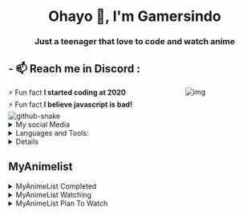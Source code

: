 <!-- https://open.spotify.com/playlist/2nkYaAGr9xinLV2tyRmcB3 -->
<h1 align="center">Ohayo 👋, I'm Gamersindo</h1>
<h3 align="center">Just a teenager that love to code and watch anime</h3>
<h2>
    - 📫 Reach me in Discord : 
</h2>
<!-- <p align="right"> -->
<img width="30%"   alt="img" align="right" src="https://lanyard.cnrad.dev/api/694370838719234151?idleMessage=Hello%20there!%20" >

<div align="left">
⚡ Fun fact <b>I started coding at 2020</b> <br>
⚡ Fun fact <b>I  believe javascript is bad!</b>
</div>
 
<picture>
  <source media="(prefers-color-scheme: dark)" srcset="https://raw.githubusercontent.com/gamersindo1223/gamersindo1223/output/github-contribution-grid-snake-dark.svg" />
  <source media="(prefers-color-scheme: light)" srcset="https://raw.githubusercontent.com/gamersindo1223/gamersindo1223/output/github-contribution-grid-snake.svg" />
  <img alt="github-snake" src="github-snake.svg" />
</picture>

<details>
    <summary>My social Media</summary>
    @gamers_indo1223
</details>

<details>
    <summary align="left">Languages and Tools:</summary> <a
        href="https://nodejs.org" target="_blank"> <img
            src="https://raw.githubusercontent.com/devicons/devicon/master/icons/nodejs/nodejs-original-wordmark.svg"
            alt="nodejs" width="40" height="40" /> </a> <a href="https://www.python.org" target="_blank"> <img
            src="https://raw.githubusercontent.com/devicons/devicon/master/icons/python/python-original.svg"
            alt="python" width="40" height="40" /> </a> <a href="https://reactjs.org/" target="_blank"> <img
            src="https://raw.githubusercontent.com/devicons/devicon/master/icons/react/react-original-wordmark.svg"
            alt="react" width="40" height="40" /> </a> <a href="https://www.typescriptlang.org/" target="_blank">
  </details>
    
<details>
    <summary align="left">My accomplishments:</summary>
  <hr>
    <h2>Stats at github</h2>
    <img src="https://github-readme-stats.vercel.app/api?username=gamersindo1223&show_icons=true&theme=tokyonight" alt="Gamersindo"></a>
    <h2>Made my first api!</h2>
    <img src="https://github-readme-stats.vercel.app/api/pin/?username=gamersindo1223&repo=Api-genshincodelist" alt="Gamersindo"></a>
  </details>
 <h2>MyAnimelist</h2>
 <!-- MAL_ANIMECOMPLETED:GRID -->
 <details>
<summary align="left">MyAnimeList Completed</summary><img height="200px" width="150px" title="[Oshi No Ko] ("Oshi no Ko") • Eps (11/11)" src="https://cdn.myanimelist.net/images/anime/1812/134736.jpg"><img height="200px" width="150px" title="The Quintessential Quintuplets (5-toubun no Hanayome) • Eps (12/12)" src="https://cdn.myanimelist.net/images/anime/1819/97947.jpg"><img height="200px" width="150px" title="The Quintessential Quintuplets 2 (5-toubun no Hanayome ∬) • Eps (12/12)" src="https://cdn.myanimelist.net/images/anime/1775/109514.jpg"><img height="200px" width="150px" title="The Quintessential Quintuplets Movie (5-toubun no Hanayome Movie) • Eps (1/1)" src="https://cdn.myanimelist.net/images/anime/1037/122516.jpg"><img height="200px" width="150px" title="The Quintessential Quintuplets~ (5-toubun no Hanayome∽) • Eps (1/2)" src="https://cdn.myanimelist.net/images/anime/1567/135752.jpg"><img height="200px" width="150px" title="Assassination Classroom (Ansatsu Kyoushitsu) • Eps (22/22)" src="https://cdn.myanimelist.net/images/anime/5/75639.jpg"><img height="200px" width="150px" title="Assassination Classroom Second Season (Ansatsu Kyoushitsu 2nd Season) • Eps (25/25)" src="https://cdn.myanimelist.net/images/anime/8/77966.jpg"><img height="200px" width="150px" title="BLEND-S (Blend S) • Eps (12/12)" src="https://cdn.myanimelist.net/images/anime/6/88286.jpg"><img height="200px" width="150px" title="Bocchi the Rock! (Bocchi the Rock!) • Eps (12/12)" src="https://cdn.myanimelist.net/images/anime/1448/127956.jpg"><img height="200px" width="150px" title=" (Buddy Daddies) • Eps (12/12)" src="https://cdn.myanimelist.net/images/anime/1553/133767.jpg"><img height="200px" width="150px" title="The 100 Girlfriends Who Really Really Really Really Really Love You (Kimi no Koto ga Daidaidaidaidaisuki na 100-nin no Kanojo) • Eps (12/12)" src="https://cdn.myanimelist.net/images/anime/1812/136764.jpg"><img height="200px" width="150px" title="Your Name. (Kimi no Na wa.) • Eps (1/1)" src="https://cdn.myanimelist.net/images/anime/5/87048.jpg"><img height="200px" width="150px" title="I Want To Eat Your Pancreas (Kimi no Suizou wo Tabetai) • Eps (1/1)" src="https://cdn.myanimelist.net/images/anime/1768/93291.jpg"><img height="200px" width="150px" title="Lycoris Recoil (Lycoris Recoil) • Eps (13/13)" src="https://cdn.myanimelist.net/images/anime/1261/127311.jpg"><img height="200px" width="150px" title="Detective Conan Movie 21: The Crimson Love Letter (Meitantei Conan Movie 21: Karakurenai no Love Letter) • Eps (1/1)" src="https://cdn.myanimelist.net/images/anime/2/83919.jpg"><img height="200px" width="150px" title="Case Closed Movie 22: Zero the Enforcer (Meitantei Conan Movie 22: Zero no Shikkounin) • Eps (1/1)" src="https://cdn.myanimelist.net/images/anime/12/90104.jpg"><img height="200px" width="150px" title="Detective Conan Movie 24: The Scarlet Bullet (Meitantei Conan Movie 24: Hiiro no Dangan) • Eps (1/1)" src="https://cdn.myanimelist.net/images/anime/1306/112616.jpg"><img height="200px" width="150px" title="Detective Conan Movie 25: The Bride of Halloween (Meitantei Conan Movie 25: Halloween no Hanayome) • Eps (1/1)" src="https://cdn.myanimelist.net/images/anime/1744/120789.jpg"><img height="200px" width="150px" title="Detective Conan Movie 26: Black Iron Submarine (Meitantei Conan Movie 26: Kurogane no Submarine) • Eps (1/1)" src="https://cdn.myanimelist.net/images/anime/1138/133101.jpg"><img height="200px" width="150px" title="Detective Conan: The Culprit Hanzawa (Meitantei Conan: Hannin no Hanzawa-san) • Eps (12/12)" src="https://cdn.myanimelist.net/images/anime/1560/125527.jpg"><img height="200px" width="150px" title="Onimai: I'm Now Your Sister! (Oniichan wa Oshimai!) • Eps (12/12)" src="https://cdn.myanimelist.net/images/anime/1058/131632.jpg"><img height="200px" width="150px" title="The Angel Next Door Spoils Me Rotten (Otonari no Tenshi-sama ni Itsunomanika Dame Ningen ni Sareteita Ken) • Eps (12/12)" src="https://cdn.myanimelist.net/images/anime/1240/133638.jpg"><img height="200px" width="150px" title="Rascal Does Not Dream of Bunny Girl Senpai (Seishun Buta Yarou wa Bunny Girl Senpai no Yume wo Minai) • Eps (13/13)" src="https://cdn.myanimelist.net/images/anime/1301/93586.jpg"><img height="200px" width="150px" title="Rascal Does Not Dream of a Sister Venturing Out (Seishun Buta Yarou wa Odekake Sister no Yume wo Minai) • Eps (1/1)" src="https://cdn.myanimelist.net/images/anime/1540/134808.jpg"><img height="200px" width="150px" title="Rascal Does Not Dream of a Knapsack Kid (Seishun Buta Yarou wa Randoseru Girl no Yume wo Minai) • Eps (1/1)" src="https://cdn.myanimelist.net/images/anime/1937/138379.jpg"><img height="200px" width="150px" title="Rascal Does Not Dream of a Dreaming Girl (Seishun Buta Yarou wa Yumemiru Shoujo no Yume wo Minai) • Eps (1/1)" src="https://cdn.myanimelist.net/images/anime/1613/102179.jpg"><img height="200px" width="150px" title="Your Lie in April (Shigatsu wa Kimi no Uso) • Eps (22/22)" src="https://cdn.myanimelist.net/images/anime/1405/143284.jpg"><img height="200px" width="150px" title="My Dress-Up Darling (Sono Bisque Doll wa Koi wo Suru) • Eps (12/12)" src="https://cdn.myanimelist.net/images/anime/1179/119897.jpg"><img height="200px" width="150px" title="Frieren: Beyond Journey's End (Sousou no Frieren) • Eps (28/28)" src="https://cdn.myanimelist.net/images/anime/1015/138006.jpg"><img height="200px" width="150px" title=" (Spy x Family) • Eps (12/12)" src="https://cdn.myanimelist.net/images/anime/1441/122795.jpg"><img height="200px" width="150px" title="Spy x Family Code: White (Spy x Family Movie: Code: White) • Eps (1/1)" src="https://cdn.myanimelist.net/images/anime/1426/139388.jpg"><img height="200px" width="150px" title=" (Spy x Family Part 2) • Eps (13/13)" src="https://cdn.myanimelist.net/images/anime/1111/127508.jpg"><img height="200px" width="150px" title=" (Spy x Family Season 2) • Eps (12/12)" src="https://cdn.myanimelist.net/images/anime/1506/138982.jpg"><img height="200px" width="150px" title=" (Stand By Me Doraemon) • Eps (1/1)" src="https://cdn.myanimelist.net/images/anime/9/65571.jpg"><img height="200px" width="150px" title=" (Stand By Me Doraemon 2) • Eps (1/1)" src="https://cdn.myanimelist.net/images/anime/1842/109657.jpg"><img height="200px" width="150px" title="The Girl I Like Forgot Her Glasses (Suki na Ko ga Megane wo Wasureta) • Eps (13/13)" src="https://cdn.myanimelist.net/images/anime/1582/136325.jpg"><img height="200px" width="150px" title="Suzume (Suzume no Tojimari) • Eps (1/1)" src="https://cdn.myanimelist.net/images/anime/1598/128450.jpg"><img height="200px" width="150px" title="Weathering with You (Tenki no Ko) • Eps (1/1)" src="https://cdn.myanimelist.net/images/anime/1880/101146.jpg"><img height="200px" width="150px" title="Campfire Cooking in Another World with My Absurd Skill (Tondemo Skill de Isekai Hourou Meshi) • Eps (12/12)" src="https://cdn.myanimelist.net/images/anime/1661/131889.jpg"></details> 
<!-- MAL_ANIMECOMPLETED:GRID_END -->
<!-- MAL_ANIMEWATCHING:GRID -->
 <details>
<summary align="left">MyAnimeList Watching</summary><img height="200px" width="150px" title="Komi Can't Communicate (Komi-san wa Comyushou desu.) • Eps (7/12)" src="https://cdn.myanimelist.net/images/anime/1899/117237.jpg"><img height="200px" width="150px" title="KonoSuba: An Explosion on This Wonderful World! (Kono Subarashii Sekai ni Bakuen wo!) • Eps (1/12)" src="https://cdn.myanimelist.net/images/anime/1626/135844.jpg"><img height="200px" width="150px" title="Alya Sometimes Hides Her Feelings in Russian (Tokidoki Bosotto Russia-go de Dereru Tonari no Alya-san) • Eps (3/12)" src="https://cdn.myanimelist.net/images/anime/1825/142258.jpg"></details> 
<!-- MAL_ANIMEWATCHING:GRID_END -->
<!-- MAL_ANIMEPTW:GRID -->
 <details>
<summary align="left">MyAnimeList Plan To Watch</summary><img height="200px" width="150px" title="16bit Sensation: Another Layer (16bit Sensation: Another Layer) • Eps (0/13)" src="https://cdn.myanimelist.net/images/anime/1588/138395.jpg"><img height="200px" width="150px" title="2.5 Dimensional Seduction (2.5-jigen no Ririsa) • Eps (0/24)" src="https://cdn.myanimelist.net/images/anime/1779/143584.jpg"><img height="200px" width="150px" title="22/7 (22/7) • Eps (0/12)" src="https://cdn.myanimelist.net/images/anime/1485/108385.jpg"><img height="200px" width="150px" title="86 Eighty-Six (86) • Eps (0/11)" src="https://cdn.myanimelist.net/images/anime/1987/117507.jpg"><img height="200px" width="150px" title="86 Eighty-Six Part 2 (86 Part 2) • Eps (0/12)" src="https://cdn.myanimelist.net/images/anime/1321/117508.jpg"><img height="200px" width="150px" title="Place to Place (Acchi Kocchi) • Eps (0/12)" src="https://cdn.myanimelist.net/images/anime/5/46489.jpg"><img height="200px" width="150px" title="Cupid's Chocolate (Aishen Qiaokeli-ing...) • Eps (0/15)" src="https://cdn.myanimelist.net/images/anime/6/78011.jpg"><img height="200px" width="150px" title="Cupid’s Chocolates II (Aishen Qiaokeli-ing...II) • Eps (0/15)" src="https://cdn.myanimelist.net/images/anime/5/89258.jpg"><img height="200px" width="150px" title="Akame ga Kill! (Akame ga Kill!) • Eps (0/24)" src="https://cdn.myanimelist.net/images/anime/1429/95946.jpg"><img height="200px" width="150px" title="Akebi's Sailor Uniform (Akebi-chan no Sailor-fuku) • Eps (0/12)" src="https://cdn.myanimelist.net/images/anime/1820/120520.jpg"><img height="200px" width="150px" title="Sweetness & Lightning (Amaama to Inazuma) • Eps (0/12)" src="https://cdn.myanimelist.net/images/anime/6/80546.jpg"><img height="200px" width="150px" title="Tying the Knot with an Amagami Sister (Amagami-san Chi no Enmusubi) • Eps (0/24)" src="https://cdn.myanimelist.net/images/anime/1410/143586.jpg"><img height="200px" width="150px" title="Anne-Happy (Anne Happy♪) • Eps (0/12)" src="https://cdn.myanimelist.net/images/anime/9/78701.jpg"><img height="200px" width="150px" title="Atri -My Dear Moments- (Atri: My Dear Moments) • Eps (0/13)" src="https://cdn.myanimelist.net/images/anime/1825/143408.jpg"><img height="200px" width="150px" title="Bakemonogatari (Bakemonogatari) • Eps (0/15)" src="https://cdn.myanimelist.net/images/anime/11/75274.jpg"><img height="200px" width="150px" title="Bleach (Bleach) • Eps (0/366)" src="https://cdn.myanimelist.net/images/anime/3/40451.jpg"><img height="200px" width="150px" title=" (Blue Archive PVs) • Eps (0/0)" src="https://cdn.myanimelist.net/images/anime/1521/114598.jpg"><img height="200px" width="150px" title=" (Blue Archive the Animation) • Eps (0/12)" src="https://cdn.myanimelist.net/images/anime/1739/140995.jpg"><img height="200px" width="150px" title="Blue Archive: New Summer Animation PV (Blue Archive: 1.5-shuunen Kinen Short Animation) • Eps (0/1)" src="https://cdn.myanimelist.net/images/anime/1818/127729.jpg"><img height="200px" width="150px" title="Blue Archive: Beautiful Day Dreamer (Blue Archive: Beautiful Day Dreamer) • Eps (0/1)" src="https://cdn.myanimelist.net/images/anime/1635/131498.jpg"><img height="200px" width="150px" title=" (Bocchi the Rock! Movie) • Eps (0/2)" src="https://cdn.myanimelist.net/images/anime/1256/142261.jpg"><img height="200px" width="150px" title="Erased (Boku dake ga Inai Machi) • Eps (0/12)" src="https://cdn.myanimelist.net/images/anime/10/77957.jpg"><img height="200px" width="150px" title="To Every You I've Loved Before (Boku ga Aishita Subete no Kimi e) • Eps (0/1)" src="https://cdn.myanimelist.net/images/anime/1145/127594.jpg"><img height="200px" width="150px" title="The Dangers in My Heart (Boku no Kokoro no Yabai Yatsu) • Eps (0/12)" src="https://cdn.myanimelist.net/images/anime/1545/133887.jpg"><img height="200px" width="150px" title="The Dangers in My Heart Season 2 (Boku no Kokoro no Yabai Yatsu 2nd Season) • Eps (0/13)" src="https://cdn.myanimelist.net/images/anime/1643/138581.jpg"><img height="200px" width="150px" title="Haganai: I don't have many friends (Boku wa Tomodachi ga Sukunai) • Eps (0/12)" src="https://cdn.myanimelist.net/images/anime/8/32873.jpg"><img height="200px" width="150px" title="Haganai: I don't have many friends NEXT (Boku wa Tomodachi ga Sukunai Next) • Eps (0/12)" src="https://cdn.myanimelist.net/images/anime/3/44724.jpg"><img height="200px" width="150px" title="Protocol: Rain (Bokura no Ame-iro Protocol) • Eps (0/12)" src="https://cdn.myanimelist.net/images/anime/1160/138465.jpg"><img height="200px" width="150px" title="We Never Learn: BOKUBEN (Bokutachi wa Benkyou ga Dekinai) • Eps (0/13)" src="https://cdn.myanimelist.net/images/anime/1602/100510.jpg"><img height="200px" width="150px" title="We Never Learn!: BOKUBEN Season 2 (Bokutachi wa Benkyou ga Dekinai!) • Eps (0/13)" src="https://cdn.myanimelist.net/images/anime/1974/102960.jpg"><img height="200px" width="150px" title="Armed Girl's Machiavellism (Busou Shoujo Machiavellianism) • Eps (0/12)" src="https://cdn.myanimelist.net/images/anime/3/83995.jpg"><img height="200px" width="150px" title="[C] CONTROL - The Money and Soul of Possibility (C: The Money of Soul and Possibility Control) • Eps (0/11)" src="https://cdn.myanimelist.net/images/anime/5/50551.jpg"><img height="200px" width="150px" title="Charlotte (Charlotte) • Eps (0/13)" src="https://cdn.myanimelist.net/images/anime/12/74683.jpg"><img height="200px" width="150px" title="ChäoS;Child (ChäoS;Child) • Eps (0/12)" src="https://cdn.myanimelist.net/images/anime/1310/90137.jpg"><img height="200px" width="150px" title="ChäoS;HEAd (ChäoS;HEAd) • Eps (0/12)" src="https://cdn.myanimelist.net/images/anime/13/15443.jpg"><img height="200px" width="150px" title=" (Chiichai! Maou-sama!!) • Eps (0/24)" src="https://cdn.myanimelist.net/images/anime/1594/127715.jpg"><img height="200px" width="150px" title="The Wrong Way to Use Healing Magic (Chiyu Mahou no Machigatta Tsukaikata) • Eps (0/13)" src="https://cdn.myanimelist.net/images/anime/1733/140802.jpg"><img height="200px" width="150px" title="Love Chunibyo & Other Delusions! (Chuunibyou demo Koi ga Shitai!) • Eps (0/12)" src="https://cdn.myanimelist.net/images/anime/1905/142840.jpg"><img height="200px" width="150px" title="Love Chunibyo & Other Delusions!: Heart Throb (Chuunibyou demo Koi ga Shitai! Ren) • Eps (0/12)" src="https://cdn.myanimelist.net/images/anime/7/56643.jpg"><img height="200px" width="150px" title="THE IDOLM@STER CINDERELLA GIRLS Theater (Cinderella Girls Gekijou) • Eps (0/13)" src="https://cdn.myanimelist.net/images/anime/10/89786.jpg"><img height="200px" width="150px" title=" (Cinderella Girls Gekijou 2nd Season) • Eps (0/13)" src="https://cdn.myanimelist.net/images/anime/6/89788.jpg"><img height="200px" width="150px" title=" (Cinderella Girls Gekijou 2nd Season Specials) • Eps (0/3)" src="https://cdn.myanimelist.net/images/anime/12/89440.jpg"><img height="200px" width="150px" title=" (Cinderella Girls Gekijou 3rd Season) • Eps (0/13)" src="https://cdn.myanimelist.net/images/anime/1618/90871.jpg"><img height="200px" width="150px" title="THE IDOLM@STER CINDERELLA GIRLS Theater (Cinderella Girls Gekijou Specials) • Eps (0/2)" src="https://cdn.myanimelist.net/images/anime/2/86432.jpg"><img height="200px" width="150px" title=" (Cinderella Girls Gekijou: 5-shuunen Kinen Short Anime) • Eps (0/1)" src="https://cdn.myanimelist.net/images/anime/4/83146.jpg"><img height="200px" width="150px" title=" (Cinderella Girls Gekijou: Climax Season) • Eps (0/13)" src="https://cdn.myanimelist.net/images/anime/1105/111610.jpg"><img height="200px" width="150px" title=" (Cinderella Girls Gekijou: Climax Season Specials) • Eps (0/3)" src="https://cdn.myanimelist.net/images/anime/1225/104453.jpg"><img height="200px" width="150px" title=" (Cinderella Girls Gekijou: Extra Stage) • Eps (0/48)" src="https://cdn.myanimelist.net/images/anime/1224/106098.jpg"><img height="200px" width="150px" title="THE IDOLM@STER CINDERELLA GIRLS Theater (Web) (Cinderella Girls Gekijou: Kayou Cinderella Theater) • Eps (0/13)" src="https://cdn.myanimelist.net/images/anime/8/89787.jpg"><img height="200px" width="150px" title="THE IDOLM@STER CINDERELLA GIRLS Theater (Web) 3rd Season (Cinderella Girls Gekijou: Kayou Cinderella Theater 3rd Season) • Eps (0/7)" src="https://cdn.myanimelist.net/images/anime/1652/90873.jpg"><img height="200px" width="150px" title="THE IDOLM@STER CINDERELLA GIRLS Theater (Web) 4th Season (Cinderella Girls Gekijou: Kayou Cinderella Theater 4th Season) • Eps (0/7)" src="https://cdn.myanimelist.net/images/anime/1277/100399.jpg"><img height="200px" width="150px" title="Dagashi Kashi (Dagashi Kashi) • Eps (0/12)" src="https://cdn.myanimelist.net/images/anime/1538/95686.jpg"><img height="200px" width="150px" title="Dagashi Kashi 2 (Dagashi Kashi 2) • Eps (0/12)" src="https://cdn.myanimelist.net/images/anime/1649/90141.jpg"><img height="200px" width="150px" title="I Can't Understand What My Husband Is Saying (Danna ga Nani wo Itteiru ka Wakaranai Ken) • Eps (0/13)" src="https://cdn.myanimelist.net/images/anime/7/75287.jpg"><img height="200px" width="150px" title="Daily Lives of High School Boys (Danshi Koukousei no Nichijou) • Eps (0/12)" src="https://cdn.myanimelist.net/images/anime/3/33257.jpg"><img height="200px" width="150px" title="Dark Gathering (Dark Gathering) • Eps (0/25)" src="https://cdn.myanimelist.net/images/anime/1346/138731.jpg"><img height="200px" width="150px" title="Darwin's Game (Darwin's Game) • Eps (0/11)" src="https://cdn.myanimelist.net/images/anime/1016/107222.jpg"><img height="200px" width="150px" title="Date A Live (Date A Live) • Eps (0/12)" src="https://cdn.myanimelist.net/images/anime/13/44844.jpg"><img height="200px" width="150px" title="Date A Live II (Date A Live II) • Eps (0/10)" src="https://cdn.myanimelist.net/images/anime/1690/141818.jpg"><img height="200px" width="150px" title="Date A Live III (Date A Live III) • Eps (0/12)" src="https://cdn.myanimelist.net/images/anime/1055/100468.jpg"><img height="200px" width="150px" title="Date A Live IV (Date A Live IV) • Eps (0/12)" src="https://cdn.myanimelist.net/images/anime/1368/121281.jpg"><img height="200px" width="150px" title="Date A Live V (Date A Live V) • Eps (0/12)" src="https://cdn.myanimelist.net/images/anime/1659/141438.jpg"><img height="200px" width="150px" title="The Family Circumstances of the Irregular Witch (Dekoboko Majo no Oyako Jijou) • Eps (0/12)" src="https://cdn.myanimelist.net/images/anime/1918/138185.jpg"><img height="200px" width="150px" title="Domestic Girlfriend (Domestic na Kanojo) • Eps (0/12)" src="https://cdn.myanimelist.net/images/anime/1021/95670.jpg"><img height="200px" width="150px" title="Hokkaido Gals Are Super Adorable! (Dosanko Gal wa Namara Menkoi) • Eps (0/12)" src="https://cdn.myanimelist.net/images/anime/1937/136906.jpg"><img height="200px" width="150px" title="Delicious in Dungeon (Dungeon Meshi) • Eps (0/24)" src="https://cdn.myanimelist.net/images/anime/1711/142478.jpg"><img height="200px" width="150px" title="Is It Wrong to Try to Pick Up Girls in a Dungeon? (Dungeon ni Deai wo Motomeru no wa Machigatteiru Darou ka) • Eps (0/13)" src="https://cdn.myanimelist.net/images/anime/2/70187.jpg"><img height="200px" width="150px" title="Otaku Elf (Edomae Elf) • Eps (0/12)" src="https://cdn.myanimelist.net/images/anime/1171/133777.jpg"><img height="200px" width="150px" title="Eternity Memories (Eternity Memories) • Eps (0/1)" src="https://cdn.myanimelist.net/images/anime/1651/127502.jpg"><img height="200px" width="150px" title="Fruits Basket (Fruits Basket) • Eps (0/26)" src="https://cdn.myanimelist.net/images/anime/4/75204.jpg"><img height="200px" width="150px" title="Fruits Basket 1st Season (Fruits Basket 1st Season) • Eps (0/25)" src="https://cdn.myanimelist.net/images/anime/1447/99827.jpg"><img height="200px" width="150px" title="Fruits Basket 2nd Season (Fruits Basket 2nd Season) • Eps (0/25)" src="https://cdn.myanimelist.net/images/anime/1972/111635.jpg"><img height="200px" width="150px" title="Fullmetal Alchemist (Fullmetal Alchemist) • Eps (0/51)" src="https://cdn.myanimelist.net/images/anime/10/75815.jpg"><img height="200px" width="150px" title="Fullmetal Alchemist: Brotherhood (Fullmetal Alchemist: Brotherhood) • Eps (0/64)" src="https://cdn.myanimelist.net/images/anime/1208/94745.jpg"><img height="200px" width="150px" title="Fullmetal Alchemist: Brotherhood 4-koma Theater (Fullmetal Alchemist: Brotherhood - 4-koma Gekijou) • Eps (0/16)" src="https://cdn.myanimelist.net/images/anime/3/76154.jpg"><img height="200px" width="150px" title="Fullmetal Alchemist: Brotherhood OVA Collection (Fullmetal Alchemist: Brotherhood Specials) • Eps (0/4)" src="https://cdn.myanimelist.net/images/anime/1493/91571.jpg"><img height="200px" width="150px" title="Fullmetal Alchemist: Premium OVA Collection (Fullmetal Alchemist: Premium Collection) • Eps (0/3)" src="https://cdn.myanimelist.net/images/anime/10/18689.jpg"><img height="200px" width="150px" title=" (Fullmetal Alchemist: Reflections) • Eps (0/1)" src="https://cdn.myanimelist.net/images/anime/2/18690.jpg"><img height="200px" width="150px" title="Fullmetal Alchemist: The Movie - Conqueror of Shamballa (Fullmetal Alchemist: The Conqueror of Shamballa) • Eps (0/1)" src="https://cdn.myanimelist.net/images/anime/1707/94039.jpg"><img height="200px" width="150px" title="Fullmetal Alchemist: The Sacred Star of Milos (Fullmetal Alchemist: The Sacred Star of Milos) • Eps (0/1)" src="https://cdn.myanimelist.net/images/anime/2/29550.jpg"><img height="200px" width="150px" title="Fullmetal Alchemist: The Sacred Star of Milos PV (Fullmetal Alchemist: The Sacred Star of Milos Specials) • Eps (0/4)" src="https://cdn.myanimelist.net/images/anime/9/29928.jpg"><img height="200px" width="150px" title="More than a Married Couple but Not Lovers. (Fuufu Ijou Koibito Miman.) • Eps (0/12)" src="https://cdn.myanimelist.net/images/anime/1713/126442.jpg"><img height="200px" width="150px" title="Gabriel DropOut (Gabriel DropOut) • Eps (0/12)" src="https://cdn.myanimelist.net/images/anime/9/82590.jpg"><img height="200px" width="150px" title="School-Live! (Gakkougurashi!) • Eps (0/12)" src="https://cdn.myanimelist.net/images/anime/1798/91548.jpg"><img height="200px" width="150px" title="Gamers! (Gamers!) • Eps (0/12)" src="https://cdn.myanimelist.net/images/anime/4/86828.jpg"><img height="200px" width="150px" title=" (Ganbare Douki-chan) • Eps (0/12)" src="https://cdn.myanimelist.net/images/anime/1185/117548.jpg"><img height="200px" width="150px" title="Doctor Elise: The Royal Lady with the Lamp (Gekai Elise) • Eps (0/12)" src="https://cdn.myanimelist.net/images/anime/1449/140344.jpg"><img height="200px" width="150px" title="Monthly Girls' Nozaki-kun (Gekkan Shoujo Nozaki-kun) • Eps (0/12)" src="https://cdn.myanimelist.net/images/anime/5/66083.jpg"><img height="200px" width="150px" title="Pseudo Harem (Giji Harem) • Eps (0/12)" src="https://cdn.myanimelist.net/images/anime/1607/143547.jpg"><img height="200px" width="150px" title="Days with My Stepsister (Gimai Seikatsu) • Eps (0/12)" src="https://cdn.myanimelist.net/images/anime/1420/143707.jpg"><img height="200px" width="150px" title="Girl Friend Beta (Girlfriend (Kari)) • Eps (0/12)" src="https://cdn.myanimelist.net/images/anime/4/67045.jpg"><img height="200px" width="150px" title="Girls und Panzer (Girls & Panzer) • Eps (0/12)" src="https://cdn.myanimelist.net/images/anime/9/40969.jpg"><img height="200px" width="150px" title="Goblin Slayer (Goblin Slayer) • Eps (0/12)" src="https://cdn.myanimelist.net/images/anime/1719/95621.jpg"><img height="200px" width="150px" title=" (Goblin Slayer II) • Eps (0/12)" src="https://cdn.myanimelist.net/images/anime/1100/138338.jpg"><img height="200px" width="150px" title="Is the Order a Rabbit? (Gochuumon wa Usagi desu ka?) • Eps (0/12)" src="https://cdn.myanimelist.net/images/anime/6/79600.jpg"><img height="200px" width="150px" title="Is the Order a Rabbit? Bloom (Gochuumon wa Usagi desu ka? Bloom) • Eps (0/12)" src="https://cdn.myanimelist.net/images/anime/1900/109179.jpg"><img height="200px" width="150px" title="Is the Order a Rabbit?? (Gochuumon wa Usagi desu ka??) • Eps (0/12)" src="https://cdn.myanimelist.net/images/anime/8/76702.jpg"><img height="200px" width="150px" title="Is the order a rabbit?? Dear My Sister (Gochuumon wa Usagi desu ka?? Dear My Sister) • Eps (0/1)" src="https://cdn.myanimelist.net/images/anime/10/88182.jpg"><img height="200px" width="150px" title="Golden Time (Golden Time) • Eps (0/24)" src="https://cdn.myanimelist.net/images/anime/12/52091.jpg"><img height="200px" width="150px" title="Golden Time (Golden Time (Movie)) • Eps (0/1)" src="https://cdn.myanimelist.net/images/anime/3/89350.jpg"><img height="200px" width="150px" title="My First Girlfriend is a Gal (Hajimete no Gal) • Eps (0/10)" src="https://cdn.myanimelist.net/images/anime/9/86826.jpg"><img height="200px" width="150px" title="A Condition Called Love (Hananoi-kun to Koi no Yamai) • Eps (0/12)" src="https://cdn.myanimelist.net/images/anime/1646/141411.jpg"><img height="200px" width="150px" title="Hanasaku Iroha: Blossoms for Tomorrow (Hanasaku Iroha) • Eps (0/26)" src="https://cdn.myanimelist.net/images/anime/1491/117229.jpg"><img height="200px" width="150px" title="Hanasaku Iroha the Movie: Home Sweet Home (Hanasaku Iroha Movie: Home Sweet Home) • Eps (0/1)" src="https://cdn.myanimelist.net/images/anime/9/70701.jpg"><img height="200px" width="150px" title="The Devil is a Part-Timer! (Hataraku Maou-sama!) • Eps (0/13)" src="https://cdn.myanimelist.net/images/anime/3/50177.jpg"><img height="200px" width="150px" title="The Devil is a Part-Timer! Season 2 (Hataraku Maou-sama!!) • Eps (0/12)" src="https://cdn.myanimelist.net/images/anime/1502/124354.jpg"><img height="200px" width="150px" title="He Wei Dao x Re:ZERO (He Wei Dao x Re:Cong Ling Kaishi de Yi Shijie Shenghuo) • Eps (0/3)" src="https://cdn.myanimelist.net/images/anime/1629/94819.jpg"><img height="200px" width="150px" title=" (Hello World) • Eps (0/1)" src="https://cdn.myanimelist.net/images/anime/1147/112650.jpg"><img height="200px" width="150px" title="Sound! Euphonium (Hibike! Euphonium) • Eps (0/13)" src="https://cdn.myanimelist.net/images/anime/1517/142072.jpg"><img height="200px" width="150px" title="Sound! Euphonium 2 (Hibike! Euphonium 2) • Eps (0/13)" src="https://cdn.myanimelist.net/images/anime/10/81155.jpg"><img height="200px" width="150px" title="Sound! Euphonium 2 Specials (Hibike! Euphonium 2 Specials) • Eps (0/7)" src="https://cdn.myanimelist.net/images/anime/13/83486.jpg"><img height="200px" width="150px" title="Sound! Euphonium 3 (Hibike! Euphonium 3) • Eps (0/13)" src="https://cdn.myanimelist.net/images/anime/1216/142086.jpg"><img height="200px" width="150px" title="Higehiro: After Being Rejected I Shaved and Took in a High School Runaway (Hige wo Soru. Soshite Joshikousei wo Hirou.) • Eps (0/13)" src="https://cdn.myanimelist.net/images/anime/1146/113477.jpg"><img height="200px" width="150px" title="The Vexations of a Shut-In Vampire Princess (Hikikomari Kyuuketsuki no Monmon) • Eps (0/12)" src="https://cdn.myanimelist.net/images/anime/1032/137893.jpg"><img height="200px" width="150px" title="'Tis Time for "Torture" Princess (Himesama "Goumon" no Jikan desu) • Eps (0/12)" src="https://cdn.myanimelist.net/images/anime/1056/139398.jpg"><img height="200px" width="150px" title="Himouto! Umaru-chan (Himouto! Umaru-chan) • Eps (0/12)" src="https://cdn.myanimelist.net/images/anime/12/75086.jpg"><img height="200px" width="150px" title="Hinako Note (Hinako Note) • Eps (0/12)" src="https://cdn.myanimelist.net/images/anime/2/84858.jpg"><img height="200px" width="150px" title="Stardust Telepath (Hoshikuzu Telepath) • Eps (0/12)" src="https://cdn.myanimelist.net/images/anime/1020/139134.jpg"><img height="200px" width="150px" title="Into the Forest of Fireflies' Light (Hotarubi no Mori e) • Eps (0/1)" src="https://cdn.myanimelist.net/images/anime/1599/112267.jpg"><img height="200px" width="150px" title="Land of the Lustrous (Houseki no Kuni) • Eps (0/12)" src="https://cdn.myanimelist.net/images/anime/3/88293.jpg"><img height="200px" width="150px" title="Hyouka (Hyouka) • Eps (0/22)" src="https://cdn.myanimelist.net/images/anime/13/50521.jpg"><img height="200px" width="150px" title="IDOLM@STER Xenoglossia (iDOLM@STER Xenoglossia) • Eps (0/26)" src="https://cdn.myanimelist.net/images/anime/12/41087.jpg"><img height="200px" width="150px" title=" (iDOLM@STER Xenoglossia Specials) • Eps (0/9)" src="https://cdn.myanimelist.net/images/anime/9/24320.jpg"><img height="200px" width="150px" title="A Sister's All You Need (Imouto sae Ireba Ii.) • Eps (0/12)" src="https://cdn.myanimelist.net/images/anime/10/88472.jpg"><img height="200px" width="150px" title="Inari Kon Kon (Inari Konkon Koi Iroha.) • Eps (0/10)" src="https://cdn.myanimelist.net/images/anime/8/64897.jpg"><img height="200px" width="150px" title="When Supernatural Battles Became Commonplace (Inou-Battle wa Nichijou-kei no Naka de) • Eps (0/12)" src="https://cdn.myanimelist.net/images/anime/8/67047.jpg"><img height="200px" width="150px" title="Infinite Stratos (IS: Infinite Stratos) • Eps (0/12)" src="https://cdn.myanimelist.net/images/anime/3/74045.jpg"><img height="200px" width="150px" title="Harem in the Labyrinth of Another World (Isekai Meikyuu de Harem wo) • Eps (0/12)" src="https://cdn.myanimelist.net/images/anime/1490/126919.jpg"><img height="200px" width="150px" title="Isekai Quartet (Isekai Quartet) • Eps (0/12)" src="https://cdn.myanimelist.net/images/anime/1965/99667.jpg"><img height="200px" width="150px" title="Isekai Quartet 2 (Isekai Quartet 2) • Eps (0/12)" src="https://cdn.myanimelist.net/images/anime/1030/103383.jpg"><img height="200px" width="150px" title="No Longer Allowed in Another World (Isekai Shikkaku) • Eps (0/12)" src="https://cdn.myanimelist.net/images/anime/1252/143457.jpg"><img height="200px" width="150px" title="Bottom-Tier Character Tomozaki (Jaku-Chara Tomozaki-kun) • Eps (0/12)" src="https://cdn.myanimelist.net/images/anime/1120/109232.jpg"><img height="200px" width="150px" title="Bottom-Tier Character Tomozaki 2nd Stage (Jaku-Chara Tomozaki-kun 2nd Stage) • Eps (0/13)" src="https://cdn.myanimelist.net/images/anime/1143/140807.jpg"><img height="200px" width="150px" title="Am I Actually the Strongest? (Jitsu wa Ore Saikyou deshita?) • Eps (0/12)" src="https://cdn.myanimelist.net/images/anime/1963/138464.jpg"><img height="200px" width="150px" title="Josee the Tiger and the Fish (Josee to Tora to Sakana-tachi) • Eps (0/1)" src="https://cdn.myanimelist.net/images/anime/1714/108892.jpg"><img height="200px" width="150px" title="Joshiraku (Joshiraku) • Eps (0/13)" src="https://cdn.myanimelist.net/images/anime/8/48925.jpg"><img height="200px" width="150px" title="Jujutsu Kaisen (Jujutsu Kaisen) • Eps (0/24)" src="https://cdn.myanimelist.net/images/anime/1171/109222.jpg"><img height="200px" width="150px" title="The Eminence in Shadow (Kage no Jitsuryokusha ni Naritakute!) • Eps (0/20)" src="https://cdn.myanimelist.net/images/anime/1874/121869.jpg"><img height="200px" width="150px" title="The Eminence in Shadow Season 2 (Kage no Jitsuryokusha ni Naritakute! 2nd Season) • Eps (0/12)" src="https://cdn.myanimelist.net/images/anime/1938/138295.jpg"><img height="200px" width="150px" title="Kaguya-sama: Love is War (Kaguya-sama wa Kokurasetai: Tensai-tachi no Renai Zunousen) • Eps (0/12)" src="https://cdn.myanimelist.net/images/anime/1295/106551.jpg"><img height="200px" width="150px" title="A Couple of Cuckoos (Kakkou no Iinazuke) • Eps (0/24)" src="https://cdn.myanimelist.net/images/anime/1285/120529.jpg"><img height="200px" width="150px" title="Sunday Without God (Kamisama no Inai Nichiyoubi) • Eps (0/12)" src="https://cdn.myanimelist.net/images/anime/2/52127.jpg"><img height="200px" width="150px" title="Girlfriend Girlfriend (Kanojo mo Kanojo) • Eps (0/12)" src="https://cdn.myanimelist.net/images/anime/1713/117119.jpg"><img height="200px" width="150px" title="Girlfriend Girlfriend Season 2 (Kanojo mo Kanojo Season 2) • Eps (0/12)" src="https://cdn.myanimelist.net/images/anime/1063/137100.jpg"><img height="200px" width="150px" title="Rent-a-Girlfriend (Kanojo Okarishimasu) • Eps (0/12)" src="https://cdn.myanimelist.net/images/anime/1902/128382.jpg"><img height="200px" width="150px" title="The Magical Girl and the Evil Lieutenant Used to Be Archenemies (Katsute Mahou Shoujo to Aku wa Tekitai shiteita.) • Eps (0/12)" src="https://cdn.myanimelist.net/images/anime/1653/143959.jpg"><img height="200px" width="150px" title="Shikimori's Not Just a Cutie (Kawaii dake ja Nai Shikimori-san) • Eps (0/12)" src="https://cdn.myanimelist.net/images/anime/1995/121695.jpg"><img height="200px" width="150px" title="Run with the Wind (Kaze ga Tsuyoku Fuiteiru) • Eps (0/23)" src="https://cdn.myanimelist.net/images/anime/1936/129119.jpg"><img height="200px" width="150px" title="Our Dating Story: The Experienced You and The Inexperienced Me (Keikenzumi na Kimi to Keiken Zero na Ore ga Otsukiai suru Hanashi.) • Eps (0/12)" src="https://cdn.myanimelist.net/images/anime/1848/140019.jpg"><img height="200px" width="150px" title="Tales of Wedding Rings (Kekkon Yubiwa Monogatari) • Eps (0/12)" src="https://cdn.myanimelist.net/images/anime/1452/139991.jpg"><img height="200px" width="150px" title="Clean Freak! Aoyama-kun (Keppeki Danshi! Aoyama-kun) • Eps (0/12)" src="https://cdn.myanimelist.net/images/anime/9/86644.jpg"><img height="200px" width="150px" title="A Town Where You Live (Kimi no Iru Machi) • Eps (0/12)" src="https://cdn.myanimelist.net/images/anime/1829/144852.jpg"><img height="200px" width="150px" title="Our Last Crusade or the Rise of a New World (Kimi to Boku no Saigo no Senjou Aruiwa Sekai ga Hajimaru Seisen) • Eps (0/12)" src="https://cdn.myanimelist.net/images/anime/1100/109044.jpg"><img height="200px" width="150px" title="Our Last Crusade or the Rise of a New World Season 2 (Kimi to Boku no Saigo no Senjou Aruiwa Sekai ga Hajimaru Seisen Season II) • Eps (0/12)" src="https://cdn.myanimelist.net/images/anime/1660/143460.jpg"><img height="200px" width="150px" title="Insomniacs After School (Kimi wa Houkago Insomnia) • Eps (0/13)" src="https://cdn.myanimelist.net/images/anime/1402/134007.jpg"><img height="200px" width="150px" title="Over the Sky (Kimi wa Kanata) • Eps (0/1)" src="https://cdn.myanimelist.net/images/anime/1724/109743.jpg"><img height="200px" width="150px" title="Boarding School Juliet (Kishuku Gakkou no Juliet) • Eps (0/12)" src="https://cdn.myanimelist.net/images/anime/1908/93416.jpg"><img height="200px" width="150px" title="Kiznaiver (Kiznaiver) • Eps (0/12)" src="https://cdn.myanimelist.net/images/anime/6/78466.jpg"><img height="200px" width="150px" title="A Silent Voice (Koe no Katachi) • Eps (0/1)" src="https://cdn.myanimelist.net/images/anime/1122/96435.jpg"><img height="200px" width="150px" title="A Silent Voice Specials (Koe no Katachi Specials) • Eps (0/2)" src="https://cdn.myanimelist.net/images/anime/1231/98784.jpg"><img height="200px" width="150px" title="Love Election and Chocolate (Koi to Senkyo to Chocolate) • Eps (0/12)" src="https://cdn.myanimelist.net/images/anime/4/42015.jpg"><img height="200px" width="150px" title="Love and Lies (Koi to Uso) • Eps (0/12)" src="https://cdn.myanimelist.net/images/anime/5/86663.jpg"><img height="200px" width="150px" title="Love Is Indivisible by Twins (Koi wa Futago de Warikirenai) • Eps (0/12)" src="https://cdn.myanimelist.net/images/anime/1315/142250.jpg"><img height="200px" width="150px" title="Komi Can't Communicate Season 2 (Komi-san wa Comyushou desu. 2nd Season) • Eps (0/12)" src="https://cdn.myanimelist.net/images/anime/1108/121157.jpg"><img height="200px" width="150px" title="Komori-san Can't Decline! (Komori-san wa Kotowarenai!) • Eps (0/12)" src="https://cdn.myanimelist.net/images/anime/7/78082.jpg"><img height="200px" width="150px" title="NAKAIMO - My Little Sister Is Among Them! (Kono Naka ni Hitori Imouto ga Iru!) • Eps (0/12)" src="https://cdn.myanimelist.net/images/anime/5/75534.jpg"><img height="200px" width="150px" title="KonoSuba: God's Blessing on This Wonderful World! (Kono Subarashii Sekai ni Shukufuku wo!) • Eps (0/10)" src="https://cdn.myanimelist.net/images/anime/1895/142748.jpg"><img height="200px" width="150px" title="KonoSuba: God's Blessing on This Wonderful World! 2 (Kono Subarashii Sekai ni Shukufuku wo! 2) • Eps (0/10)" src="https://cdn.myanimelist.net/images/anime/2/83188.jpg"><img height="200px" width="150px" title="KonoSuba: God's Blessing on This Wonderful World! 3 (Kono Subarashii Sekai ni Shukufuku wo! 3) • Eps (0/11)" src="https://cdn.myanimelist.net/images/anime/1758/141268.jpg"><img height="200px" width="150px" title="I'm Giving the Disgraced Noble Lady I Rescued a Crash Course in Naughtiness (Konyaku Haki sareta Reijou wo Hirotta Ore ga Ikenai Koto wo Oshiekomu) • Eps (0/12)" src="https://cdn.myanimelist.net/images/anime/1720/139131.jpg"><img height="200px" width="150px" title="The Ice Guy and His Cool Female Colleague (Koori Zokusei Danshi to Cool na Douryou Joshi) • Eps (0/12)" src="https://cdn.myanimelist.net/images/anime/1927/132758.jpg"><img height="200px" width="150px" title="The Garden of Words (Kotonoha no Niwa) • Eps (0/1)" src="https://cdn.myanimelist.net/images/anime/1597/112995.jpg"><img height="200px" width="150px" title="Kubo Won't Let Me Be Invisible (Kubo-san wa Mob wo Yurusanai) • Eps (0/12)" src="https://cdn.myanimelist.net/images/anime/1818/132330.jpg"><img height="200px" width="150px" title="The Apothecary Diaries (Kusuriya no Hitorigoto) • Eps (0/24)" src="https://cdn.myanimelist.net/images/anime/1708/138033.jpg"><img height="200px" width="150px" title="In/Spectre (Kyokou Suiri) • Eps (0/12)" src="https://cdn.myanimelist.net/images/anime/1310/117188.jpg"><img height="200px" width="150px" title="Beyond the Boundary (Kyoukai no Kanata) • Eps (0/12)" src="https://cdn.myanimelist.net/images/anime/3/85468.jpg"><img height="200px" width="150px" title="My Unique Skill Makes Me OP Even at Level 1 (Level 1 dakedo Unique Skill de Saikyou desu) • Eps (0/12)" src="https://cdn.myanimelist.net/images/anime/1579/136295.jpg"><img height="200px" width="150px" title=" (Liar Liar) • Eps (0/12)" src="https://cdn.myanimelist.net/images/anime/1571/134525.jpg"><img height="200px" width="150px" title="Little Busters! (Little Busters!) • Eps (0/26)" src="https://cdn.myanimelist.net/images/anime/6/43757.jpg"><img height="200px" width="150px" title="Love Lab (Love Lab) • Eps (0/13)" src="https://cdn.myanimelist.net/images/anime/12/50257.jpg"><img height="200px" width="150px" title="Love Live! School Idol Project (Love Live! School Idol Project) • Eps (0/13)" src="https://cdn.myanimelist.net/images/anime/11/56849.jpg"><img height="200px" width="150px" title="Love Live! School Idol Project 2 (Love Live! School Idol Project 2nd Season) • Eps (0/13)" src="https://cdn.myanimelist.net/images/anime/10/59101.jpg"><img height="200px" width="150px" title="Level 1 Demon Lord and One Room Hero (Lv1 Maou to One Room Yuusha) • Eps (0/12)" src="https://cdn.myanimelist.net/images/anime/1879/136721.jpg"><img height="200px" width="150px" title="Chillin' in Another World with Level 2 Super Cheat Powers (Lv2 kara Cheat datta Motoyuusha Kouho no Mattari Isekai Life) • Eps (0/12)" src="https://cdn.myanimelist.net/images/anime/1103/142513.jpg"><img height="200px" width="150px" title="Macross Frontier (Macross F) • Eps (0/25)" src="https://cdn.myanimelist.net/images/anime/9/15648.jpg"><img height="200px" width="150px" title="Gushing over Magical Girls (Mahou Shoujo ni Akogarete) • Eps (0/13)" src="https://cdn.myanimelist.net/images/anime/1525/139345.jpg"><img height="200px" width="150px" title="The Irregular at Magic High School (Mahouka Koukou no Rettousei) • Eps (0/26)" src="https://cdn.myanimelist.net/images/anime/11/61039.jpg"><img height="200px" width="150px" title="Witch on the Holy Night (Mahoutsukai no Yoru) • Eps (0/1)" src="https://cdn.myanimelist.net/images/anime/1995/120244.jpg"><img height="200px" width="150px" title="Wandering Witch: The Journey of Elaina (Majo no Tabitabi) • Eps (0/12)" src="https://cdn.myanimelist.net/images/anime/1802/108501.jpg"><img height="200px" width="150px" title="Makeine: Too Many Losing Heroines! (Make Heroine ga Oosugiru!) • Eps (0/12)" src="https://cdn.myanimelist.net/images/anime/1332/143513.jpg"><img height="200px" width="150px" title="My Stepmom's Daughter Is My Ex (Mamahaha no Tsurego ga Motokano datta) • Eps (0/12)" src="https://cdn.myanimelist.net/images/anime/1708/123281.jpg"><img height="200px" width="150px" title="Masamune-kun's Revenge (Masamune-kun no Revenge) • Eps (0/12)" src="https://cdn.myanimelist.net/images/anime/12/83709.jpg"><img height="200px" width="150px" title="Masamune-kun's Revenge R (Masamune-kun no Revenge R) • Eps (0/12)" src="https://cdn.myanimelist.net/images/anime/1667/135587.jpg"><img height="200px" width="150px" title="Masamune-kun's Revenge OVA (Masamune-kun no Revenge: Uchi no Mama ni Kagitte/Tsunade Shima Futatabi./12-Ji wo Sugita Cinderella) • Eps (0/1)" src="https://cdn.myanimelist.net/images/anime/1439/123818.jpg"><img height="200px" width="150px" title="Mashle: Magic and Muscles (Mashle) • Eps (0/12)" src="https://cdn.myanimelist.net/images/anime/1218/135107.jpg"><img height="200px" width="150px" title="Chained Soldier (Mato Seihei no Slave) • Eps (0/12)" src="https://cdn.myanimelist.net/images/anime/1114/140805.jpg"><img height="200px" width="150px" title="The Café Terrace and Its Goddesses (Megami no Café Terrace) • Eps (0/12)" src="https://cdn.myanimelist.net/images/anime/1963/136050.jpg"><img height="200px" width="150px" title="Isekai Onsen Paradise (Meitou "Isekai no Yu" Kaitakuki: Around 40 Onsen Mania no Tensei Saki wa Nonbiri Onsen Tengoku deshita) • Eps (0/12)" src="https://cdn.myanimelist.net/images/anime/1502/139926.jpg"><img height="200px" width="150px" title=" (Mieruko-chan) • Eps (0/12)" src="https://cdn.myanimelist.net/images/anime/1277/117155.jpg"><img height="200px" width="150px" title="The Demon Prince of Momochi House (Momochi-san Chi no Ayakashi Ouji) • Eps (0/12)" src="https://cdn.myanimelist.net/images/anime/1207/140800.jpg"><img height="200px" width="150px" title="Myriad Colors Phantom World (Musaigen no Phantom World) • Eps (13/13)" src="https://cdn.myanimelist.net/images/anime/4/78339.jpg"><img height="200px" width="150px" title=" (Musaigen no Phantom World: Limitless Phantom World) • Eps (0/7)" src="https://cdn.myanimelist.net/images/anime/9/79855.jpg"><img height="200px" width="150px" title="The Tunnel to Summer the Exit of Goodbyes (Natsu e no Tunnel Sayonara no Deguchi) • Eps (0/1)" src="https://cdn.myanimelist.net/images/anime/1462/125397.jpg"><img height="200px" width="150px" title="Nekopara (Nekopara) • Eps (0/12)" src="https://cdn.myanimelist.net/images/anime/1716/104880.jpg"><img height="200px" width="150px" title=" (Nekopara OVA) • Eps (0/1)" src="https://cdn.myanimelist.net/images/anime/7/89829.jpg"><img height="200px" width="150px" title=" (Nekopara: Koneko no Hi no Yakusoku) • Eps (0/1)" src="https://cdn.myanimelist.net/images/anime/1102/103268.jpg"><img height="200px" width="150px" title="Psychic School Wars (Nerawareta Gakuen) • Eps (0/1)" src="https://cdn.myanimelist.net/images/anime/2/43807.jpg"><img height="200px" width="150px" title="And you thought there is never a girl online? (Netoge no Yome wa Onnanoko ja Nai to Omotta?) • Eps (0/12)" src="https://cdn.myanimelist.net/images/anime/3/79414.jpg"><img height="200px" width="150px" title="New Game! (New Game!) • Eps (0/12)" src="https://cdn.myanimelist.net/images/anime/9/80417.jpg"><img height="200px" width="150px" title="My Wife is the Student Council President! (Okusama ga Seitokaichou!) • Eps (0/12)" src="https://cdn.myanimelist.net/images/anime/12/75012.jpg"><img height="200px" width="150px" title="My Wife is the Student Council President!+ (Okusama ga Seitokaichou!+!) • Eps (0/12)" src="https://cdn.myanimelist.net/images/anime/8/82409.jpg"><img height="200px" width="150px" title="Love Me Love Me Not (Omoi Omoware Furi Furare) • Eps (0/1)" src="https://cdn.myanimelist.net/images/anime/1418/108748.jpg"><img height="200px" width="150px" title="One Room (One Room) • Eps (0/12)" src="https://cdn.myanimelist.net/images/anime/9/83777.jpg"><img height="200px" width="150px" title="Studio Apartment Good Lighting Angel Included (One Room Hiatari Futsuu Tenshi-tsuki.) • Eps (0/12)" src="https://cdn.myanimelist.net/images/anime/1833/141321.jpg"><img height="200px" width="150px" title="My Sister My Writer (Ore ga Suki nano wa Imouto dakedo Imouto ja Nai) • Eps (0/10)" src="https://cdn.myanimelist.net/images/anime/1359/96152.jpg"><img height="200px" width="150px" title="Oreshura (Ore no Kanojo to Osananajimi ga Shuraba Sugiru) • Eps (0/13)" src="https://cdn.myanimelist.net/images/anime/13/44187.jpg"><img height="200px" width="150px" title="My Mental Choices Are Completely Interfering With My School Romantic Comedy (Ore no Nounai Sentakushi ga Gakuen Love Comedy wo Zenryoku de Jama Shiteiru) • Eps (0/10)" src="https://cdn.myanimelist.net/images/anime/10/53235.jpg"><img height="200px" width="150px" title="ORESUKI Are you the only one who loves me? (Ore wo Suki nano wa Omae dake ka yo) • Eps (0/12)" src="https://cdn.myanimelist.net/images/anime/1348/102797.jpg"><img height="200px" width="150px" title="ORESUKI Are you the only one who loves me? - I Politely Move Things Forward (Ore wo Suki nano wa Omae dake ka yo: Ore wa Teinei ni Susumeru) • Eps (0/1)" src="https://cdn.myanimelist.net/images/anime/1700/104605.jpg"><img height="200px" width="150px" title="The Foolish Angel Dances with the Devil (Oroka na Tenshi wa Akuma to Odoru) • Eps (0/12)" src="https://cdn.myanimelist.net/images/anime/1902/139271.jpg"><img height="200px" width="150px" title="Love is Like a Cocktail (Osake wa Fuufu ni Natte kara) • Eps (0/13)" src="https://cdn.myanimelist.net/images/anime/1684/108627.jpg"><img height="200px" width="150px" title=" (Osake wa Fuufu ni Natte kara: Yuzu Atsukan) • Eps (0/1)" src="https://cdn.myanimelist.net/images/anime/1833/95350.jpg"><img height="200px" width="150px" title="A Galaxy Next Door (Otonari ni Ginga) • Eps (0/12)" src="https://cdn.myanimelist.net/images/anime/1091/135041.jpg"><img height="200px" width="150px" title="The Angel Next Door Spoils Me Rotten Season 2 (Otonari no Tenshi-sama ni Itsunomanika Dame Ningen ni Sareteita Ken 2nd Season) • Eps (0/0)" src="https://cdn.myanimelist.net/images/anime/1220/138990.jpg"><img height="200px" width="150px" title="Overlord (Overlord) • Eps (0/13)" src="https://cdn.myanimelist.net/images/anime/7/88019.jpg"><img height="200px" width="150px" title="Overlord II (Overlord II) • Eps (0/13)" src="https://cdn.myanimelist.net/images/anime/1212/113415.jpg"><img height="200px" width="150px" title="Overlord III (Overlord III) • Eps (0/13)" src="https://cdn.myanimelist.net/images/anime/1511/93473.jpg"><img height="200px" width="150px" title="Overlord IV (Overlord IV) • Eps (0/13)" src="https://cdn.myanimelist.net/images/anime/1530/120110.jpg"><img height="200px" width="150px" title="Seraph of the End: Vampire Reign (Owari no Seraph) • Eps (0/12)" src="https://cdn.myanimelist.net/images/anime/5/73474.jpg"><img height="200px" width="150px" title=" (Petit Seka) • Eps (0/10)" src="https://cdn.myanimelist.net/images/anime/1517/128206.jpg"><img height="200px" width="150px" title="Plastic Memories (Plastic Memories) • Eps (0/13)" src="https://cdn.myanimelist.net/images/anime/4/72750.jpg"><img height="200px" width="150px" title="The Way of Pon (Pon no Michi) • Eps (0/12)" src="https://cdn.myanimelist.net/images/anime/1070/138961.jpg"><img height="200px" width="150px" title="I Shall Survive Using Potions! (Potion-danomi de Ikinobimasu!) • Eps (0/12)" src="https://cdn.myanimelist.net/images/anime/1182/138184.jpg"><img height="200px" width="150px" title="Prima Doll (Prima Doll) • Eps (0/12)" src="https://cdn.myanimelist.net/images/anime/1553/124311.jpg"><img height="200px" width="150px" title=" (Princess Connect! Re:Dive) • Eps (0/13)" src="https://cdn.myanimelist.net/images/anime/1810/106070.jpg"><img height="200px" width="150px" title="PUCHIM@S 2 (Puchimas!!: Petit Petit iDOLM@STER) • Eps (0/74)" src="https://cdn.myanimelist.net/images/anime/6/55661.jpg"><img height="200px" width="150px" title=" (Puchimas!!: Petit Petit iDOLM@STER - Fuyu→Kotatsu←Haru) • Eps (0/1)" src="https://cdn.myanimelist.net/images/anime/12/62617.jpg"><img height="200px" width="150px" title="PUCHIM@S (Puchimas!: Petit iDOLM@STER) • Eps (0/64)" src="https://cdn.myanimelist.net/images/anime/6/44680.jpg"><img height="200px" width="150px" title=" (Puchimas!: Petit iDOLM@STER (OVA)) • Eps (0/2)" src="https://cdn.myanimelist.net/images/anime/1023/98348.jpg"><img height="200px" width="150px" title=" (Puchimas!: Petit iDOLM@STER - Takatsuki Gold Densetsu Special!! Haruka-san Matsuri) • Eps (0/6)" src="https://cdn.myanimelist.net/images/anime/12/50157.jpg"><img height="200px" width="150px" title=" (Puchimas!: Petit iDOLM@STER Episode 0) • Eps (0/1)" src="https://cdn.myanimelist.net/images/anime/6/44678.jpg"><img height="200px" width="150px" title="Punch Line (Punch Line) • Eps (0/12)" src="https://cdn.myanimelist.net/images/anime/4/74641.jpg"><img height="200px" width="150px" title=" (Qualidea Code) • Eps (0/12)" src="https://cdn.myanimelist.net/images/anime/6/80823.jpg"><img height="200px" width="150px" title="Chivalry of a Failed Knight (Rakudai Kishi no Cavalry) • Eps (0/12)" src="https://cdn.myanimelist.net/images/anime/9/76493.jpg"><img height="200px" width="150px" title="Re:ZERO -Starting Life in Another World- (Re:Zero kara Hajimeru Isekai Seikatsu) • Eps (0/25)" src="https://cdn.myanimelist.net/images/anime/1522/128039.jpg"><img height="200px" width="150px" title="Love Flops (Renai Flops) • Eps (0/12)" src="https://cdn.myanimelist.net/images/anime/1620/130589.jpg"><img height="200px" width="150px" title="Science Fell in Love So I Tried to Prove It (Rikei ga Koi ni Ochita no de Shoumei shitemita.) • Eps (0/12)" src="https://cdn.myanimelist.net/images/anime/1432/103533.jpg"><img height="200px" width="150px" title="Science Fell in Love So I Tried to Prove It r=1-sinθ (Rikei ga Koi ni Ochita no de Shoumei shitemita. Heart) • Eps (0/12)" src="https://cdn.myanimelist.net/images/anime/1109/118948.jpg"><img height="200px" width="150px" title=" (Rinkai!) • Eps (0/12)" src="https://cdn.myanimelist.net/images/anime/1387/141515.jpg"><img height="200px" width="150px" title="Robotics;Notes (Robotics;Notes) • Eps (0/22)" src="https://cdn.myanimelist.net/images/anime/10/42013.jpg"><img height="200px" width="150px" title="Akashic Records of Bastard Magic Instructor (Rokudenashi Majutsu Koushi to Akashic Records) • Eps (0/12)" src="https://cdn.myanimelist.net/images/anime/8/85593.jpg"><img height="200px" width="150px" title="Saekano: How to Raise a Boring Girlfriend (Saenai Heroine no Sodatekata) • Eps (0/12)" src="https://cdn.myanimelist.net/images/anime/1329/142757.jpg"><img height="200px" width="150px" title="Saekano: How to Raise a Boring Girlfriend .flat (Saenai Heroine no Sodatekata ♭) • Eps (0/11)" src="https://cdn.myanimelist.net/images/anime/2/84797.jpg"><img height="200px" width="150px" title="Saekano the Movie: Finale (Saenai Heroine no Sodatekata Fine) • Eps (0/1)" src="https://cdn.myanimelist.net/images/anime/1671/111411.jpg"><img height="200px" width="150px" title="The Maid I Hired Recently Is Mysterious (Saikin Yatotta Maid ga Ayashii) • Eps (0/11)" src="https://cdn.myanimelist.net/images/anime/1022/123845.jpg"><img height="200px" width="150px" title="Sasaki and Peeps (Sasaki to Pii-chan) • Eps (0/12)" src="https://cdn.myanimelist.net/images/anime/1624/139672.jpg"><img height="200px" width="150px" title="Whisper Me a Love Song (Sasayaku You ni Koi wo Utau) • Eps (0/12)" src="https://cdn.myanimelist.net/images/anime/1455/141858.jpg"><img height="200px" width="150px" title="The Demon Sword Master of Excalibur Academy (Seiken Gakuin no Makentsukai) • Eps (0/12)" src="https://cdn.myanimelist.net/images/anime/1506/138529.jpg"><img height="200px" width="150px" title="Student Council Staff Members (Seitokai Yakuindomo) • Eps (0/13)" src="https://cdn.myanimelist.net/images/anime/4/75550.jpg"><img height="200px" width="150px" title=" (Seitokai Yakuindomo Movie) • Eps (0/1)" src="https://cdn.myanimelist.net/images/anime/1655/114726.jpg"><img height="200px" width="150px" title="My Senpai is Annoying (Senpai ga Uzai Kouhai no Hanashi) • Eps (0/12)" src="https://cdn.myanimelist.net/images/anime/1055/118890.jpg"><img height="200px" width="150px" title="Senryu Girl (Senryuu Shoujo) • Eps (0/12)" src="https://cdn.myanimelist.net/images/anime/1751/98216.jpg"><img height="200px" width="150px" title="Combatants Will Be Dispatched! (Sentouin Hakenshimasu!) • Eps (0/12)" src="https://cdn.myanimelist.net/images/anime/1444/115118.jpg"><img height="200px" width="150px" title="The Helpful Fox Senko-san (Sewayaki Kitsune no Senko-san) • Eps (0/12)" src="https://cdn.myanimelist.net/images/anime/1814/99677.jpg"><img height="200px" width="150px" title="The Greatest Demon Lord Is Reborn as a Typical Nobody (Shijou Saikyou no Daimaou Murabito A ni Tensei suru) • Eps (0/12)" src="https://cdn.myanimelist.net/images/anime/1904/120095.jpg"><img height="200px" width="150px" title="My Deer Friend Nokotan (Shikanoko Nokonoko Koshitantan) • Eps (0/12)" src="https://cdn.myanimelist.net/images/anime/1084/144617.jpg"><img height="200px" width="150px" title="Saint Cecilia and Pastor Lawrence (Shiro Seijo to Kuro Bokushi) • Eps (0/12)" src="https://cdn.myanimelist.net/images/anime/1329/135096.jpg"><img height="200px" width="150px" title="WorldEnd: What do you do at the end of the world? Are you busy? Will you save us? (Shuumatsu Nani Shitemasu ka? Isogashii desu ka? Sukutte Moratte Ii desu ka?) • Eps (0/12)" src="https://cdn.myanimelist.net/images/anime/4/85260.jpg"><img height="200px" width="150px" title="Shy (Shy) • Eps (0/12)" src="https://cdn.myanimelist.net/images/anime/1114/136742.jpg"><img height="200px" width="150px" title="SK8 the Infinity (SK∞) • Eps (0/12)" src="https://cdn.myanimelist.net/images/anime/1549/119195.jpg"><img height="200px" width="150px" title="I've Been Killing Slimes for 300 Years and Maxed Out My Level (Slime Taoshite 300-nen Shiranai Uchi ni Level Max ni Nattemashita) • Eps (0/12)" src="https://cdn.myanimelist.net/images/anime/1888/133089.jpg"><img height="200px" width="150px" title="I've Been Killing Slimes for 300 Years and Maxed Out My Level Season 2 (Slime Taoshite 300-nen Shiranai Uchi ni Level Max ni Nattemashita: Sono Ni) • Eps (0/0)" src="https://cdn.myanimelist.net/images/anime/1117/144196.jpg"><img height="200px" width="150px" title="My Instant Death Ability is So Overpowered No One in This Other World Stands a Chance Against Me! (Sokushi Cheat ga Saikyou sugite Isekai no Yatsura ga Marude Aite ni Naranai n desu ga.) • Eps (0/12)" src="https://cdn.myanimelist.net/images/anime/1734/139673.jpg"><img height="200px" width="150px" title="Celestial Method (Sora no Method) • Eps (0/13)" src="https://cdn.myanimelist.net/images/anime/1112/130966.jpg"><img height="200px" width="150px" title="When Will Ayumu Make His Move? (Soredemo Ayumu wa Yosetekuru) • Eps (0/12)" src="https://cdn.myanimelist.net/images/anime/1945/126130.jpg"><img height="200px" width="150px" title="Spriggan (Spriggan) • Eps (0/1)" src="https://cdn.myanimelist.net/images/anime/1549/134328.jpg"><img height="200px" width="150px" title="Spy Classroom (Spy Kyoushitsu) • Eps (0/12)" src="https://cdn.myanimelist.net/images/anime/1491/132864.jpg"><img height="200px" width="150px" title="SSSS.Dynazenon (SSSS.Dynazenon) • Eps (0/12)" src="https://cdn.myanimelist.net/images/anime/1880/113766.jpg"><img height="200px" width="150px" title=" (SSSS.Dynazenon Movie) • Eps (0/1)" src="https://cdn.myanimelist.net/images/anime/1515/131848.jpg"><img height="200px" width="150px" title=" (SSSS.Gridman Movie) • Eps (0/1)" src="https://cdn.myanimelist.net/images/anime/1884/133240.jpg"><img height="200px" width="150px" title="Steins;Gate (Steins;Gate) • Eps (0/24)" src="https://cdn.myanimelist.net/images/anime/1935/127974.jpg"><img height="200px" width="150px" title="Steins;Gate 0 (Steins;Gate 0) • Eps (0/23)" src="https://cdn.myanimelist.net/images/anime/1375/93521.jpg"><img height="200px" width="150px" title=" (Summer Ghost) • Eps (0/1)" src="https://cdn.myanimelist.net/images/anime/1651/117943.jpg"><img height="200px" width="150px" title="Summer Time Rendering (Summertime Render) • Eps (0/25)" src="https://cdn.myanimelist.net/images/anime/1120/120796.jpg"><img height="200px" width="150px" title="Miss Caretaker of Sunohara-sou (Sunohara-sou no Kanrinin-san) • Eps (0/12)" src="https://cdn.myanimelist.net/images/anime/1539/124746.jpg"><img height="200px" width="150px" title="Taboo Tattoo (Taboo Tattoo) • Eps (0/12)" src="https://cdn.myanimelist.net/images/anime/12/80197.jpg"><img height="200px" width="150px" title="Tamako Market (Tamako Market) • Eps (0/12)" src="https://cdn.myanimelist.net/images/anime/1669/122434.jpg"><img height="200px" width="150px" title="The Detective Is Already Dead (Tantei wa Mou Shindeiru.) • Eps (0/12)" src="https://cdn.myanimelist.net/images/anime/1843/115815.jpg"><img height="200px" width="150px" title="The Rising of the Shield Hero (Tate no Yuusha no Nariagari) • Eps (0/25)" src="https://cdn.myanimelist.net/images/anime/1490/101365.jpg"><img height="200px" width="150px" title="The Rising of the Shield Hero Season 2 (Tate no Yuusha no Nariagari Season 2) • Eps (0/13)" src="https://cdn.myanimelist.net/images/anime/1143/121873.jpg"><img height="200px" width="150px" title="The Rising of the Shield Hero Season 3 (Tate no Yuusha no Nariagari Season 3) • Eps (0/12)" src="https://cdn.myanimelist.net/images/anime/1317/139802.jpg"><img height="200px" width="150px" title="Tearmoon Empire (Tearmoon Teikoku Monogatari: Dantoudai kara Hajimaru Hime no Tensei Gyakuten Story) • Eps (0/12)" src="https://cdn.myanimelist.net/images/anime/1901/139910.jpg"><img height="200px" width="150px" title="TenPuru: No One Can Live on Loneliness (Temple) • Eps (0/12)" src="https://cdn.myanimelist.net/images/anime/1879/136896.jpg"><img height="200px" width="150px" title="The Magical Revolution of the Reincarnated Princess and the Genius Young Lady (Tensei Oujo to Tensai Reijou no Mahou Kakumei) • Eps (0/12)" src="https://cdn.myanimelist.net/images/anime/1053/129004.jpg"><img height="200px" width="150px" title="I Was Reincarnated as the 7th Prince so I Can Take My Time Perfecting My Magical Ability (Tensei shitara Dainana Ouji Datta node Kimama ni Majutsu wo Kiwamemasu) • Eps (0/12)" src="https://cdn.myanimelist.net/images/anime/1580/141243.jpg"><img height="200px" width="150px" title="Reincarnated as a Sword (Tensei shitara Ken deshita) • Eps (0/12)" src="https://cdn.myanimelist.net/images/anime/1191/127909.jpg"><img height="200px" width="150px" title="THE IDOLM@STER (The iDOLM@STER) • Eps (0/25)" src="https://cdn.myanimelist.net/images/anime/1682/142758.jpg"><img height="200px" width="150px" title="THE IDOLM@STER CINDERELLA GIRLS (The iDOLM@STER Cinderella Girls) • Eps (0/13)" src="https://cdn.myanimelist.net/images/anime/1345/144832.jpg"><img height="200px" width="150px" title="THE IDOLM@STER CINDERELLA GIRLS 2nd SEASON (The iDOLM@STER Cinderella Girls 2nd Season) • Eps (0/12)" src="https://cdn.myanimelist.net/images/anime/9/75120.jpg"><img height="200px" width="150px" title=" (The iDOLM@STER: 765 Pro to Iu Monogatari) • Eps (0/1)" src="https://cdn.myanimelist.net/images/anime/3/70521.jpg"></details> 
<!-- MAL_ANIMEPTW:GRID_END -->
<!--[![spotify-github-profile](https://spotify-github-profile.vercel.app/api/view?uid=sjq6ux0ewvqu7lu94667zjopl&cover_image=true&theme=default&show_offline=false&background_color=121212&interchange=true&bar_color=53b14f&bar_color_cover=false)](https://spotify-github-profile.vercel.app/api/view?uid=sjq6ux0ewvqu7lu94667zjopl&redirect=true) -- >
